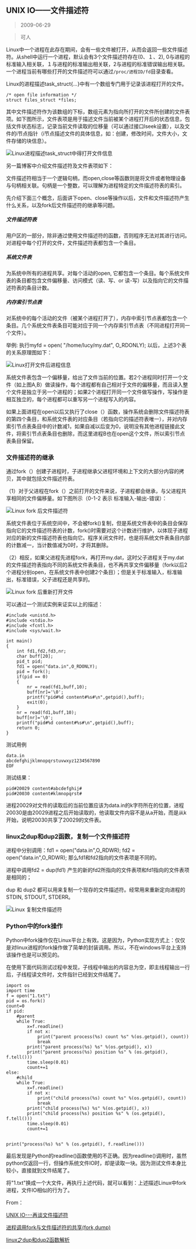## UNIX IO——文件描述符

> 2009-06-29

> 可人

Linux中一个进程在此存在期间，会有一些文件被打开，从而会返回一些文件描述符。从shell中运行一个进程，默认会有3个文件描述符存在(0、１、2), 0与进程的标准输入相关联，１与进程的标准输出相关联，2与进程的标准错误输出相关联。一个进程当前有哪些打开的文件描述符可以通过`/proc/进程ID/fd`目录查看。

Linux的进程描述task_struct{...}中有一个数组专门用于记录该进程打开的文件。

```
/* open file information */
struct files_struct *files;
```

其中文件描述符作为该数组的下标，数组元素为指向所打开的文件所创建的文件表项。如下图所示，文件表项是用于描述文件当前被某个进程打开后的状态信息，包括文件状态标志，记录当前文件读取的位移量（可以通过接口lseek设置），以及文件的i节点指针（i节点描述文件的具体信息，如：创建，修改时间，文件大小，文件存储的块信息）。

<img src="imgs/linux_task_struct_open_file.jpg" alt="Linux进程描述task_struct中得打开文件信息" />

另一篇博客中介绍文件描述符及文件表项如下：

文件描述符相当于一个逻辑句柄，而open,close等函数则是将文件或者物理设备与句柄相关联。句柄是一个整数，可以理解为进程特定的文件描述符表的索引。

先介绍下面三个概念，后面讲下open、close等操作以后，文件和文件描述符产生什么关系，以及fork后文件描述符的继承等问题。
 
##### 文件描述符表

用户区的一部分，除非通过使用文件描述符的函数，否则程序无法对其进行访问。对进程中每个打开的文件，文件描述符表都包含一个条目。
 
##### 系统文件表

为系统中所有的进程共享。对每个活动的open, 它都包含一个条目。每个系统文件表的条目都包含文件偏移量、访问模式（读、写、or 读-写）以及指向它的文件描述符表的条目计数。
 
##### 内存索引节点表

对系统中的每个活动的文件（被某个进程打开了），内存中索引节点表都包含一个条目。几个系统文件表条目可能对应于同一个内存索引节点表（不同进程打开同一个文件）。

举例: 执行myfd = open( "/home/lucy/my.dat", O_RDONLY); 以后，上述3个表的关系原理图如下：

<img src="imgs/linux_open_a_file.bmp" alt="Linux打开文件后进程信息" />

系统文件表包含一个偏移量，给出了文件当前的位置。若2个进程同时打开一个文件（如上图A,B）做读操作，每个进程都有自己相对于文件的偏移量，而且读入整个文件是独立于另一个进程的；如果2个进程打开同一个文件做写操作，写操作是相互独立的，每个进程都可以重写另一个进程写入的内容。

如果上面进程在open以后又执行了close（）函数，操作系统会删除文件描述符表的第四个条目，和系统文件表的对应条目（若指向它的描述符表唯一），并对内存索引节点表条目中的计数减1，如果自减以后变为0，说明没有其他进程链接此文件，将索引节点表条目也删除，而这里进程B也在open这个文件，所以索引节点表条目保留。

### 文件描述符的继承

通过fork（）创建子进程时，子进程继承父进程环境和上下文的大部分内容的拷贝，其中就包括文件描述符表。
 
（1）对于父进程在fork（）之前打开的文件来说，子进程都会继承，与父进程共享相同的文件偏移量。如下图所示（0-1-2 表示 标准输入-输出-错误）：

<img src="imgs/fork_file_example.bmp" alt="Linux fork 后文件描述符" />

系统文件表位于系统空间中，不会被fork()复制，但是系统文件表中的条目会保存指向它的文件描述符表的计数，fork()时需要对这个计数进行维护，以体现子进程对应的新的文件描述符表也指向它。程序关闭文件时，也是将系统文件表条目内部的计数减一，当计数值减为0时，才将其删除。

（2）相反，如果父进程先进程fork，再打开my.dat，这时父子进程关于my.dat 的文件描述符表指向不同的系统文件表条目，也不再共享文件偏移量（fork以后2个进程分别open，在系统文件表中创建2个条目）；但是关于标准输入，标准输出，标准错误，父子进程还是共享的。

<img src="imgs/linux_file_fork_reopen.bmp" alt="Linux fork 后重新打开文件" />

可以通过一个测试实例来证实以上的描述：

```
#include <unistd.h>  
#include <stdio.h>   
#include <fcntl.h>
#include <sys/wait.h>
 
int main()
{
    int fd1,fd2,fd3,nr;
    char buff[20];
    pid_t pid;
    fd1 = open("data.in",O_RDONLY);
    pid = fork();
    if(pid == 0)
    {   
        nr = read(fd1,buff,10);
        buff[nr]='\0';
        printf("pid#%d content#%s#\n",getpid(),buff);
        exit(0);
    }   
    nr = read(fd1,buff,10);
    buff[nr]='\0';
    printf("pid#%d content#%s#\n",getpid(),buff);
    return 0;
}
```
测试用例

```
data.in
abcdefghijklmnopqrstuvwxyz1234567890
EOF
```

测试结果：

```
pid#20029 content#abcdefghij#
pid#20030 content#klmnopqrst#
```

进程20029对文件的读取后的当前位置应该为data.in的k字符所在的位置，进程20030是由20029进程之后开始读取的，他读取文件内容不是从a开始，而是从k开始，说明20030共享了20029的文件表。

### linux之dup和dup2函数，复制一个文件描述符

进程中分别调用：fd1 = open("data.in",O_RDWR); fd2 = open("data.in",O_RDWR); 那么fd1和fd2指向的文件表项是不同的。

进程中调用fd2 = dup(fd1) 产生的新的fd2所指向的文件表项和fd1指向的文件表项是相同的；

dup 和 dup2 都可以用来复制一个现存的文件描述符。经常用来重新定向进程的 STDIN, STDOUT, STDERR。

<img src="imgs/linux_file_dup.jpg" alt="Linux 复制文件描述符" />

### Python中的fork操作

Python中fork操作仅在Linux平台上有效。这是因为，Python实现方式上：仅仅是对linux进程的fork操作做了简单的封装调用。所以，不在windows平台上支持该操作也是可以预见的。

在使用下面代码测试过程中发现，子线程中输出的内容总为空，即主线程输出一行后，子线程读文件时，文件指针已经到文件结尾了。

```
import os
import time
f = open("1.txt")
pid = os.fork()
count=0
if pid:
    #parent
    while True:
        x=f.readline()
        if not x:
            print("parent process(%s) count %s" %(os.getpid(), count))
            break
        print("parent process(%s) %s" %(os.getpid(), x))
        print("parent process(%s) position %s" % (os.getpid(), f.tell()))
        time.sleep(0.01)
        count+=1
else:
    #child
    while True:
        x=f.readline()
        if not x:
            print("child process(%s) count %s" %(os.getpid(), count))
            break
        print("child process(%s) %s" %(os.getpid(), x))
        print("child process(%s) position %s" % (os.getpid(), f.tell()))
        time.sleep(0.01)
        count+=1


print("process(%s) %s" % (os.getpid(), f.readline()))
```

最后发现是Python的readline()函数使用的不正确。因为readline()调用时，虽然python仅返回一行，但操作系统文件IO时，却是读取一块。因为测试文件本身比较小，直接就到文件结尾了。

将"1.txt"换成一个大文件，再执行上述代码，就可以看到：上述描述Linux中fork进程，文件IO相似的行为了。

From：

[UNIX IO---再谈文件描述符](https://blog.51cto.com/keren/170822)

[进程调用fork与文件描述符的共享(fork,dump)](https://blog.csdn.net/ordeder/article/details/21716639)

[linux之dup和dup2函数解析](https://www.cnblogs.com/BinBinStory/p/7348563.html)